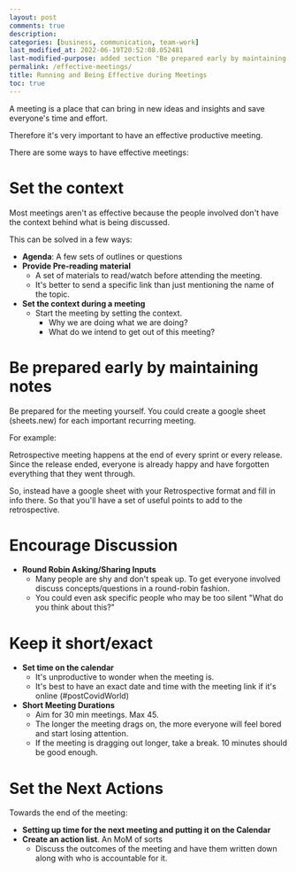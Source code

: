 ```yaml
---
layout: post
comments: true
description:
categories: [business, communication, team-work]
last_modified_at: 2022-06-19T20:52:08.052481
last-modified-purpose: added section "Be prepared early by maintaining notes"
permalink: /effective-meetings/
title: Running and Being Effective during Meetings
toc: true
---
```


A meeting is a place that can bring in new ideas and insights and save everyone's time and effort.

Therefore it's very important to have an effective productive meeting.

There are some ways to have effective meetings:

# **Set the context**

Most meetings aren't as effective because the people involved don't have the context behind what is being discussed.

This can be solved in a few ways:

- **Agenda**: A few sets of outlines or questions
- **Provide Pre-reading material**
    - A set of materials to read/watch before attending the meeting. 
    - It's better to send a specific link than just mentioning the name of the topic.
- **Set the context during a meeting**
    - Start the meeting by setting the context. 
        - Why we are doing what we are doing?
        - What do we intend to get out of this meeting?

# **Be prepared early by maintaining notes**

Be prepared for the meeting yourself. You could create a google sheet (sheets.new) for each important recurring meeting.

For example:

Retrospective meeting happens at the end of every sprint or every release. Since the release ended, everyone is already happy and have forgotten everything that they went through.

So, instead have a google sheet with your Retrospective format and fill in info there. So that you'll have a set of useful points to add to the retrospective.

# **Encourage Discussion**

- **Round Robin Asking/Sharing Inputs**
    - Many people are shy and don't speak up. To get everyone involved discuss concepts/questions in a round-robin fashion.
    - You could even ask specific people who may be too silent "What do you think about this?"

# **Keep it short/exact**

- **Set time on the calendar**
    - It's unproductive to wonder when the meeting is. 
    - It's best to have an exact date and time with the meeting link if it's online (#postCovidWorld)
- **Short Meeting Durations**
    - Aim for 30 min meetings. Max 45. 
    - The longer the meeting drags on, the more everyone will feel bored and start losing attention.
    - If the meeting is dragging out longer, take a break. 10 minutes should be good enough.

# **Set the Next Actions**

Towards the end of the meeting:

- **Setting up time for the next meeting and putting it on the Calendar**
- **Create an action list**. An MoM of sorts
    - Discuss the outcomes of the meeting and have them written down along with who is accountable for it.